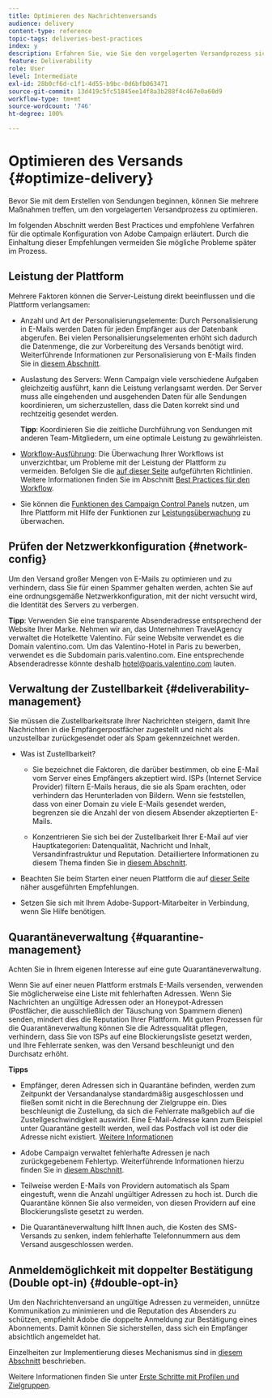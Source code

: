 ```yaml
---
title: Optimieren des Nachrichtenversands
audience: delivery
content-type: reference
topic-tags: deliveries-best-practices
index: y
description: Erfahren Sie, wie Sie den vorgelagerten Versandprozess sichern und optimieren.
feature: Deliverability
role: User
level: Intermediate
exl-id: 28b0cf6d-c1f1-4d55-b9bc-0d6bfb063471
source-git-commit: 13d419c5fc51845ee14f8a3b288f4c467e0a60d9
workflow-type: tm+mt
source-wordcount: '746'
ht-degree: 100%

---
```


# Optimieren des Versands {#optimize-delivery}

Bevor Sie mit dem Erstellen von Sendungen beginnen, können Sie mehrere Maßnahmen treffen, um den vorgelagerten Versandprozess zu optimieren.

Im folgenden Abschnitt werden Best Practices und empfohlene Verfahren für die optimale Konfiguration von Adobe Campaign erläutert. Durch die Einhaltung dieser Empfehlungen vermeiden Sie mögliche Probleme später im Prozess.

## Leistung der Plattform

Mehrere Faktoren können die Server-Leistung direkt beeinflussen und die Plattform verlangsamen:

* Anzahl und Art der Personalisierungselemente: Durch Personalisierung in E-Mails werden Daten für jeden Empfänger aus der Datenbank abgerufen. Bei vielen Personalisierungselementen erhöht sich dadurch die Datenmenge, die zur Vorbereitung des Versands benötigt wird.  Weiterführende Informationen zur Personalisierung von E-Mails finden Sie in [diesem Abschnitt](../../designing/using/personalization.md).

* Auslastung des Servers: Wenn Campaign viele verschiedene Aufgaben gleichzeitig ausführt, kann die Leistung verlangsamt werden. Der Server muss alle eingehenden und ausgehenden Daten für alle Sendungen koordinieren, um sicherzustellen, dass die Daten korrekt sind und rechtzeitig gesendet werden.

   **Tipp**: Koordinieren Sie die zeitliche Durchführung von Sendungen mit anderen Team-Mitgliedern, um eine optimale Leistung zu gewährleisten.

* [Workflow-Ausführung](../../automating/using/about-workflow-execution.md): Die Überwachung Ihrer Workflows ist unverzichtbar, um Probleme mit der Leistung der Plattform zu vermeiden. Befolgen Sie die [auf dieser Seite](../../automating/using/monitoring-workflow-execution.md) aufgeführten Richtlinien. Weitere Informationen finden Sie im Abschnitt [Best Practices für den Workflow](../../automating/using/best-practices-workflows.md).

* Sie können die [Funktionen des Campaign Control Panels](https://experienceleague.adobe.com/docs/control-panel/using/discover-control-panel/key-features.html?lang=de) nutzen, um Ihre Plattform mit Hilfe der Funktionen zur [Leistungsüberwachung](https://experienceleague.adobe.com/docs/control-panel/using/performance-monitoring/about-performance-monitoring.html?lang=de) zu überwachen.

## Prüfen der Netzwerkkonfiguration {#network-config}

Um den Versand großer Mengen von E-Mails zu optimieren und zu verhindern, dass Sie für einen Spammer gehalten werden, achten Sie auf eine ordnungsgemäße Netzwerkkonfiguration, mit der nicht versucht wird, die Identität des Servers zu verbergen.

**Tipp**: Verwenden Sie eine transparente Absenderadresse entsprechend der Website Ihrer Marke. Nehmen wir an, das Unternehmen TravelAgency verwaltet die Hotelkette Valentino. Für seine Website verwendet es die Domain valentino.com. Um das Valentino-Hotel in Paris zu bewerben, verwendet es die Subdomain paris.valentino.com. Eine entsprechende Absenderadresse könnte deshalb hotel@paris.valentino.com lauten.

## Verwaltung der Zustellbarkeit {#deliverability-management}

Sie müssen die Zustellbarkeitsrate Ihrer Nachrichten steigern, damit Ihre Nachrichten in die Empfängerpostfächer zugestellt und nicht als unzustellbar zurückgesendet oder als Spam gekennzeichnet werden.

* Was ist Zustellbarkeit?

   * Sie bezeichnet die Faktoren, die darüber bestimmen, ob eine E-Mail vom Server eines Empfängers akzeptiert wird. ISPs (Internet Service Provider) filtern E-Mails heraus, die sie als Spam erachten, oder verhindern das Herunterladen von Bildern. Wenn sie feststellen, dass von einer Domain zu viele E-Mails gesendet werden, begrenzen sie die Anzahl der von diesem Absender akzeptierten E-Mails.

   * Konzentrieren Sie sich bei der Zustellbarkeit Ihrer E-Mail auf vier Hauptkategorien: Datenqualität, Nachricht und Inhalt, Versandinfrastruktur und Reputation. Detailliertere Informationen zu diesem Thema finden Sie in [diesem Abschnitt](../../sending/using/about-deliverability.md).

* Beachten Sie beim Starten einer neuen Plattform die auf [dieser Seite](https://experienceleague.adobe.com/docs/deliverability-learn/deliverability-best-practice-guide/transition-process/switching-email-platforms.html?lang=de#transition-process) näher ausgeführten Empfehlungen.

* Setzen Sie sich mit Ihrem Adobe-Support-Mitarbeiter in Verbindung, wenn Sie Hilfe benötigen.

## Quarantäneverwaltung {#quarantine-management}

Achten Sie in Ihrem eigenen Interesse auf eine gute Quarantäneverwaltung.

Wenn Sie auf einer neuen Plattform erstmals E-Mails versenden, verwenden Sie möglicherweise eine Liste mit fehlerhaften Adressen. Wenn Sie Nachrichten an ungültige Adressen oder an Honeypot-Adressen (Postfächer, die ausschließlich der Täuschung von Spammern dienen) senden, mindert dies die Reputation Ihrer Plattform. Mit guten Prozessen für die Quarantäneverwaltung können Sie die Adressqualität pflegen, verhindern, dass Sie von ISPs auf eine Blockierungsliste gesetzt werden, und Ihre Fehlerrate senken, was den Versand beschleunigt und den Durchsatz erhöht.

**Tipps**

* Empfänger, deren Adressen sich in Quarantäne befinden, werden zum Zeitpunkt der Versandanalyse standardmäßig ausgeschlossen und fließen somit nicht in die Berechnung der Zielgruppe ein. Dies beschleunigt die Zustellung, da sich die Fehlerrate maßgeblich auf die Zustellgeschwindigkeit auswirkt. Eine E-Mail-Adresse kann zum Beispiel unter Quarantäne gestellt werden, weil das Postfach voll ist oder die Adresse nicht existiert. [Weitere Informationen](../../sending/using/understanding-quarantine-management.md#identifying-quarantined-addresses)

* Adobe Campaign verwaltet fehlerhafte Adressen je nach zurückgegebenem Fehlertyp. Weiterführende Informationen hierzu finden Sie in [diesem Abschnitt](../../sending/using/understanding-quarantine-management.md).

* Teilweise werden E-Mails von Providern automatisch als Spam eingestuft, wenn die Anzahl ungültiger Adressen zu hoch ist. Durch die Quarantäne können Sie also vermeiden, von diesen Providern auf eine Blockierungsliste gesetzt zu werden.

* Die Quarantäneverwaltung hilft Ihnen auch, die Kosten des SMS-Versands zu senken, indem fehlerhafte Telefonnummern aus dem Versand ausgeschlossen werden.

## Anmeldemöglichkeit mit doppelter Bestätigung (Double opt-in) {#double-opt-in}

Um den Nachrichtenversand an ungültige Adressen zu vermeiden, unnütze Kommunikation zu minimieren und die Reputation des Absenders zu schützen, empfiehlt Adobe die doppelte Anmeldung zur Bestätigung eines Abonnements. Damit können Sie sicherstellen, dass sich ein Empfänger absichtlich angemeldet hat.

Einzelheiten zur Implementierung dieses Mechanismus sind in [diesem Abschnitt](../../audiences/using/about-opt-in-and-opt-out-in-campaign.md) beschrieben.

Weitere Informationen finden Sie unter [Erste Schritte mit Profilen und Zielgruppen](../../audiences/using/get-started-profiles-and-audiences.md).
